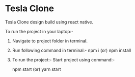 # Tesla Clone

Tesla Clone design build using react native.

To run the project in your laptop:-

1. Navigate to project folder in terminal.
2. Run following command in terminal:-
      npm i (or) npm install
      
3. To run the project:-
      Start project using command:-
      
      npm start (or) yarn start

